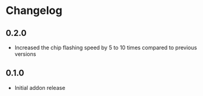 # Changelog

## 0.2.0

- Increased the chip flashing speed by 5 to 10 times compared to previous versions

## 0.1.0

- Initial addon release
